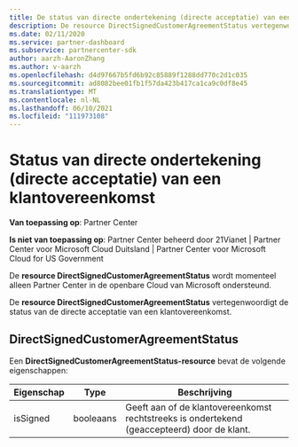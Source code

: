 ```yaml
---
title: De status van directe ondertekening (directe acceptatie) van een klantovereenkomst.
description: De resource DirectSignedCustomerAgreementStatus vertegenwoordigt de status van de directe ondertekening (directe acceptatie) van een klantovereenkomst.
ms.date: 02/11/2020
ms.service: partner-dashboard
ms.subservice: partnercenter-sdk
author: aarzh-AaronZhang
ms.author: v-aarzh
ms.openlocfilehash: d4d97667b5fd6b92c85889f1288dd770c2d1c035
ms.sourcegitcommit: ad8082bee01fb1f57da423b417ca1ca9c0df8e45
ms.translationtype: MT
ms.contentlocale: nl-NL
ms.lasthandoff: 06/10/2021
ms.locfileid: "111973108"
---
```

# <a name="direct-signing-direct-acceptance-status-of-a-customer-agreement"></a>Status van directe ondertekening (directe acceptatie) van een klantovereenkomst

**Van toepassing op**: Partner Center

**Is niet van toepassing op**: Partner Center beheerd door 21Vianet | Partner Center voor Microsoft Cloud Duitsland | Partner Center voor Microsoft Cloud for US Government

De **resource DirectSignedCustomerAgreementStatus** wordt momenteel alleen Partner Center in de openbare Cloud van Microsoft ondersteund.

De **resource DirectSignedCustomerAgreementStatus** vertegenwoordigt de status van de directe acceptatie van een klantovereenkomst.

## <a name="directsignedcustomeragreementstatus"></a>DirectSignedCustomerAgreementStatus

Een **DirectSignedCustomerAgreementStatus-resource** bevat de volgende eigenschappen:

| Eigenschap       | Type   | Beschrijving                                                                                               |
|----------------|--------|-----------------------------------------------------------------------------------------------------------|
| isSigned | booleaans | Geeft aan of de klantovereenkomst rechtstreeks is ondertekend (geaccepteerd) door de klant. |
